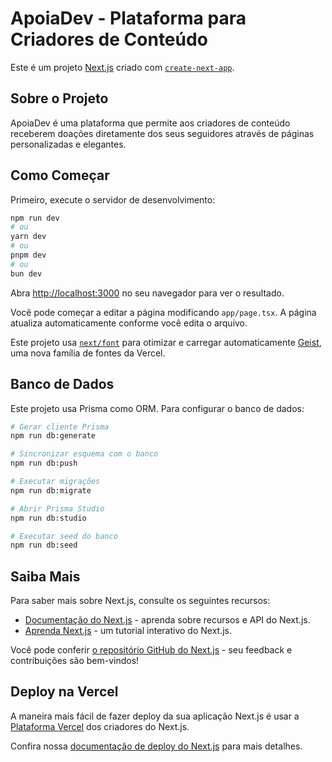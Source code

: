 # ApoiaDev - Plataforma para Criadores de Conteúdo

Este é um projeto [Next.js](https://nextjs.org) criado com [`create-next-app`](https://nextjs.org/docs/app/api-reference/cli/create-next-app).

## Sobre o Projeto

ApoiaDev é uma plataforma que permite aos criadores de conteúdo receberem doações diretamente dos seus seguidores através de páginas personalizadas e elegantes.

## Como Começar

Primeiro, execute o servidor de desenvolvimento:

```bash
npm run dev
# ou
yarn dev
# ou
pnpm dev
# ou
bun dev
```

Abra [http://localhost:3000](http://localhost:3000) no seu navegador para ver o resultado.

Você pode começar a editar a página modificando `app/page.tsx`. A página atualiza automaticamente conforme você edita o arquivo.

Este projeto usa [`next/font`](https://nextjs.org/docs/app/building-your-application/optimizing/fonts) para otimizar e carregar automaticamente [Geist](https://vercel.com/font), uma nova família de fontes da Vercel.

## Banco de Dados

Este projeto usa Prisma como ORM. Para configurar o banco de dados:

```bash
# Gerar cliente Prisma
npm run db:generate

# Sincronizar esquema com o banco
npm run db:push

# Executar migrações
npm run db:migrate

# Abrir Prisma Studio
npm run db:studio

# Executar seed do banco
npm run db:seed
```

## Saiba Mais

Para saber mais sobre Next.js, consulte os seguintes recursos:

- [Documentação do Next.js](https://nextjs.org/docs) - aprenda sobre recursos e API do Next.js.
- [Aprenda Next.js](https://nextjs.org/learn) - um tutorial interativo do Next.js.

Você pode conferir [o repositório GitHub do Next.js](https://github.com/vercel/next.js) - seu feedback e contribuições são bem-vindos!

## Deploy na Vercel

A maneira mais fácil de fazer deploy da sua aplicação Next.js é usar a [Plataforma Vercel](https://vercel.com/new?utm_medium=default-template&filter=next.js&utm_source=create-next-app&utm_campaign=create-next-app-readme) dos criadores do Next.js.

Confira nossa [documentação de deploy do Next.js](https://nextjs.org/docs/app/building-your-application/deploying) para mais detalhes.
